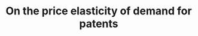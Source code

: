 ---
citation: 'Rassenfosse, G. de, & Potterie, B. van P. de la. '
description: Fees since 1980 at the European (EPO), the US and the Japanese patent
  offices.
location: http://www.gder.info/download_OBES_data.html
record_creation_timestamp: 11/25/2020 17:20:46
shortname: patent_price_elasticity
tags: patent demand
title: On the price elasticity of demand for patents
uuid: d76b71a1-2f43-447d-b296-a1b52db6e3d7
---